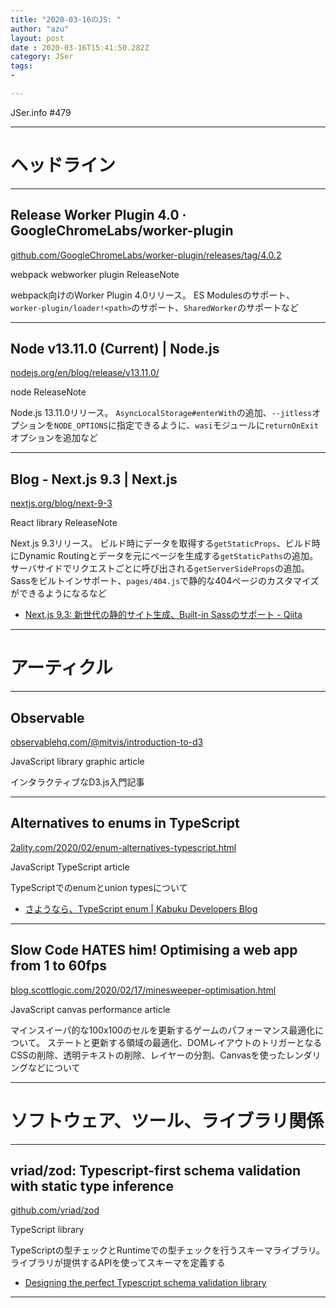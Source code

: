 ```yaml
---
title: "2020-03-16のJS: "
author: "azu"
layout: post
date : 2020-03-16T15:41:50.282Z
category: JSer
tags:
-

---
```


JSer.info #479

----

<h1 class="site-genre">ヘッドライン</h1>

----

## Release Worker Plugin 4.0 · GoogleChromeLabs/worker-plugin
[github.com/GoogleChromeLabs/worker-plugin/releases/tag/4.0.2](https://github.com/GoogleChromeLabs/worker-plugin/releases/tag/4.0.2 "Release Worker Plugin 4.0 · GoogleChromeLabs/worker-plugin")
<p class="jser-tags jser-tag-icon"><span class="jser-tag">webpack</span> <span class="jser-tag">webworker</span> <span class="jser-tag">plugin</span> <span class="jser-tag">ReleaseNote</span></p>

webpack向けのWorker Plugin 4.0リリース。
ES Modulesのサポート、`worker-plugin/loader!<path>`のサポート、`SharedWorker`のサポートなど


----

## Node v13.11.0 (Current) | Node.js
[nodejs.org/en/blog/release/v13.11.0/](https://nodejs.org/en/blog/release/v13.11.0/ "Node v13.11.0 (Current) | Node.js")
<p class="jser-tags jser-tag-icon"><span class="jser-tag"> node</span> <span class="jser-tag">ReleaseNote</span></p>

Node.js 13.11.0リリース。
`AsyncLocalStorage#enterWith`の追加、`--jitless`オプションを`NODE_OPTIONS`に指定できるように、`wasi`モジュールに`returnOnExit`オプションを追加など


----

## Blog - Next.js 9.3 | Next.js
[nextjs.org/blog/next-9-3](https://nextjs.org/blog/next-9-3 "Blog - Next.js 9.3 | Next.js")
<p class="jser-tags jser-tag-icon"><span class="jser-tag">React</span> <span class="jser-tag">library</span> <span class="jser-tag">ReleaseNote</span></p>

Next.js 9.3リリース。
ビルド時にデータを取得する`getStaticProps`、ビルド時にDynamic Routingとデータを元にページを生成する`getStaticPaths`の追加。
サーバサイドでリクエストごとに呼び出される`getServerSideProps`の追加。
Sassをビルトインサポート、`pages/404.js`で静的な404ページのカスタマイズができるようになるなど

- [Next.js 9.3: 新世代の静的サイト生成、Built-in Sassのサポート - Qiita](https://qiita.com/mottox2/items/5f01015e74c55c4df1be "Next.js 9.3: 新世代の静的サイト生成、Built-in Sassのサポート - Qiita")

----
<h1 class="site-genre">アーティクル</h1>

----

## Observable
[observablehq.com/@mitvis/introduction-to-d3](https://observablehq.com/@mitvis/introduction-to-d3 "Observable")
<p class="jser-tags jser-tag-icon"><span class="jser-tag">JavaScript</span> <span class="jser-tag">library</span> <span class="jser-tag">graphic</span> <span class="jser-tag">article</span></p>

インタラクティブなD3.js入門記事


----

## Alternatives to enums in TypeScript
[2ality.com/2020/02/enum-alternatives-typescript.html](https://2ality.com/2020/02/enum-alternatives-typescript.html "Alternatives to enums in TypeScript")
<p class="jser-tags jser-tag-icon"><span class="jser-tag">JavaScript</span> <span class="jser-tag">TypeScript</span> <span class="jser-tag">article</span></p>

TypeScriptでのenumとunion typesについて

- [さようなら、TypeScript enum | Kabuku Developers Blog](https://www.kabuku.co.jp/developers/good-bye-typescript-enum "さようなら、TypeScript enum | Kabuku Developers Blog")

----

## Slow Code HATES him! Optimising a web app from 1 to 60fps
[blog.scottlogic.com/2020/02/17/minesweeper-optimisation.html](https://blog.scottlogic.com/2020/02/17/minesweeper-optimisation.html "Slow Code HATES him! Optimising a web app from 1 to 60fps")
<p class="jser-tags jser-tag-icon"><span class="jser-tag">JavaScript</span> <span class="jser-tag">canvas</span> <span class="jser-tag">performance</span> <span class="jser-tag">article</span></p>

マインスイーパ的な100x100のセルを更新するゲームのパフォーマンス最適化について。
ステートと更新する領域の最適化、DOMレイアウトのトリガーとなるCSSの削除、透明テキストの削除、レイヤーの分割、Canvasを使ったレンダリングなどについて


----
<h1 class="site-genre">ソフトウェア、ツール、ライブラリ関係</h1>

----

## vriad/zod: Typescript-first schema validation with static type inference
[github.com/vriad/zod](https://github.com/vriad/zod "vriad/zod: Typescript-first schema validation with static type inference")
<p class="jser-tags jser-tag-icon"><span class="jser-tag">TypeScript</span> <span class="jser-tag">library</span></p>

TypeScriptの型チェックとRuntimeでの型チェックを行うスキーマライブラリ。
ライブラリが提供するAPIを使ってスキーマを定義する

- [Designing the perfect Typescript schema validation library](https://vriad.com/blog/zod/ "Designing the perfect Typescript schema validation library")

----
